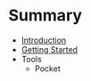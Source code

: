 # Summary

* [Introduction](README.md)
* [Getting Started](getting_started.md)
* Tools
   * Pocket

